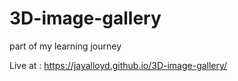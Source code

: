 # 3D-image-gallery

part of my learning journey

Live at : https://jayalloyd.github.io/3D-image-gallery/
